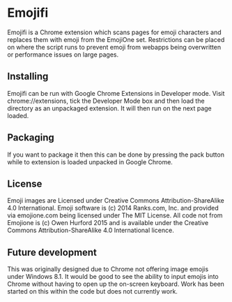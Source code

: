 Emojifi
=======

Emojifi is a Chrome extension which scans pages for emoji characters and replaces them with emoji from the EmojiOne set.  Restrictions can be placed on where the script runs to prevent emoji from webapps being overwritten or performance issues on large pages.

Installing
----------
Emojifi can be run with Google Chrome Extensions in Developer mode.  Visit chrome://extensions, tick the Developer Mode box and then load the directory as an unpackaged extension.  It will then run on the next page loaded.

Packaging
---------
If you want to package it then this can be done by pressing the pack button while to extension is loaded unpacked in Google Chrome.

License
-------
Emoji images are Licensed under Creative Commons Attribution-ShareAlike 4.0 International.  Emoji software is (c) 2014 Ranks.com, Inc. and provided via emojione.com being licensed under The MIT License.  All code not from Emojione is (c) Owen Hurford 2015 and is available under the Creative Commons Attribution-ShareAlike 4.0 International licence.

Future development
------------------
This was originally designed due to Chrome not offering image emojis under Windows 8.1.  It would be good to see the ability to input emojis into Chrome without having to open up the on-screen keyboard.  Work has been started on this within the code but does not currently work.